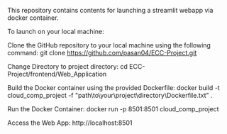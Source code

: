 This repository contains contents for launching a streamlit webapp via docker container.

To launch on your local machine:

Clone the GitHub repository to your local machine using the following command: 
git clone https://github.com/pasan04/ECC-Project.git


Change Directory to project directory: 
cd ECC-Project/frontend/Web_Application


Build the Docker container using the provided Dockerfile: docker build -t cloud_comp_project -f "path\to\your\project\directory\Dockerfile.txt" .

Run the Docker Container: docker run -p 8501:8501 cloud_comp_project

Access the Web App: http://localhost:8501
